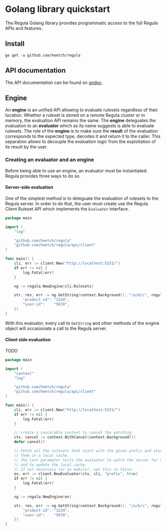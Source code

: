 # Golang library quickstart

The Regula Golang library provides programmatic access to the full Regula APIs and features.

## Install

```
go get -u github.com/heetch/regula
```

## API documentation

The API documentation can be found on [godoc](https://godoc.org/github.com/heetch/regula).

## Engine

An **engine** is an unified API allowing to evaluate rulesets regardless of their location. Whether a ruleset is stored on a remote Regula cluster or in memory, the evaluation API remains the same. The **engine** deleguates the evaluation to an **evaluator** which as its name suggests is able to evaluate rulesets. The role of the **engine** is to make sure the **result** of the evaluation corresponds to the expected type, decodes it and return it to the caller.
This separation allows to decouple the evaluation logic from the exploitation of its result by the user.

### Creating an evaluator and an engine

Before being able to use an engine, an evaluator must be instantiated.
Regula provides three ways to do so.

#### Server-side evaluation

One of the simplest method is to deleguate the evaluation of rulesets to the Regula server.
In order to do that, the user must create use the Regula Client Ruleset API which implements the `Evaluator` interface.

```go
package main

import (
	"log"

	"github.com/heetch/regula"
	"github.com/heetch/regula/api/client"
)

func main() {
	cli, err := client.New("http://localhost:5331/")
	if err != nil {
		log.Fatal(err)
	}

	ng := regula.NewEngine(cli.Rulesets)

	str, res, err := ng.GetString(context.Background(), "/a/b/c", regula.Params{
		"product-id": "1234",
		"user-id":    "5678",
	})
}
```

With this evaluator, every call to `GetString` and other methods of the engine object will occasionate a call to the Regula server.

#### Client side evaluation

TODO

```go
package main

import (
	"context"
	"log"

	"github.com/heetch/regula"
	"github.com/heetch/regula/api/client"
)

func main() {
	cli, err := client.New("http://localhost:5331/")
	if err != nil {
		log.Fatal(err)
	}

	// create a cancelable context to cancel the watching.
	ctx, cancel := context.WithCancel(context.Background())
	defer cancel()

	// Fetch all the rulesets that start with the given prefix and store
	// them in a local cache.
	// The last parameter tells the evaluator to watch the server for changes
	// and to update the local cache.
	// If not necessary (or on mobile), set this to false.
	ev, err := client.NewEvaluator(ctx, cli, "prefix", true)
	if err != nil {
		log.Fatal(err)
	}

	ng := regula.NewEngine(ev)

	str, res, err := ng.GetString(context.Background(), "/a/b/c", regula.Params{
		"product-id": "1234",
		"user-id":    "5678",
	})
}
```
